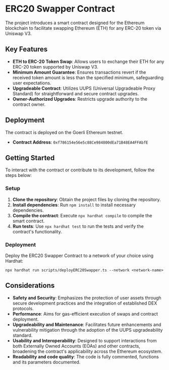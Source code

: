 
# ERC20 Swapper Contract

The project introduces a smart contract designed for the Ethereum blockchain to facilitate swapping Ethereum (ETH) for any ERC-20 token via Uniswap V3.

## Key Features

- **ETH to ERC-20 Token Swap**: Allows users to exchange their ETH for any ERC-20 token supported by Uniswap V3.
- **Minimum Amount Guarantee**: Ensures transactions revert if the received token amount is less than the specified minimum, safeguarding user expectations.
- **Upgradeable Contract**: Utilizes UUPS (Universal Upgradeable Proxy Standard) for straightforward and secure contract upgrades.
- **Owner-Authorized Upgrades**: Restricts upgrade authority to the contract owner.

## Deployment

The contract is deployed on the Goerli Ethereum testnet.

- **Contract Address**: `0xf786154e56e5c88Ce984800dEa71B48EA4FFAbfE`

## Getting Started

To interact with the contract or contribute to its development, follow the steps below:

### Setup

1. **Clone the repository**: Obtain the project files by cloning the repository.
2. **Install dependencies**: Run `npm install` to install necessary dependencies.
3. **Compile the contract**: Execute `npx hardhat compile` to compile the smart contract.
4. **Run tests**: Use `npx hardhat test` to run the tests and verify the contract's functionality.

### Deployment

Deploy the ERC20 Swapper Contract to a network of your choice using Hardhat:

```shell
npx hardhat run scripts/deployERC20Swapper.ts --network <network-name>
```

## Considerations

- **Safety and Security**: Emphasizes the protection of user assets through secure development practices and the integration of established DEX protocols.
- **Performance**: Aims for gas-efficient execution of swaps and contract deployment.
- **Upgradeability and Maintenance**: Facilitates future enhancements and vulnerability mitigation through the adoption of the UUPS upgradeability standard.
- **Usability and Interoperability**: Designed to support interactions from both Externally Owned Accounts (EOAs) and other contracts, broadening the contract's applicability across the Ethereum ecosystem.
- **Readability and code quality**: The code is fully commented, functions and its parameters documented. 